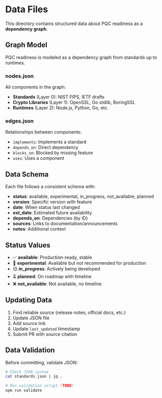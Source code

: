 # Data Files

This directory contains structured data about PQC readiness as a **dependency graph**.

## Graph Model

PQC readiness is modeled as a dependency graph from standards up to runtimes.

### nodes.json

All components in the graph:

- **Standards** (Layer 0): NIST FIPS, IETF drafts
- **Crypto Libraries** (Layer 1): OpenSSL, Go stdlib, BoringSSL
- **Runtimes** (Layer 2): Node.js, Python, Go, etc.

### edges.json

Relationships between components:

- `implements`: Implements a standard
- `depends_on`: Direct dependency
- `blocks_on`: Blocked by missing feature
- `uses`: Uses a component

## Data Schema

Each file follows a consistent schema with:

- **status**: available, experimental, in_progress, not_available, planned
- **version**: Specific version with feature
- **date**: When status last changed
- **est_date**: Estimated future availability
- **depends_on**: Dependencies (by ID)
- **sources**: Links to documentation/announcements
- **notes**: Additional context

## Status Values

- ✅ **available**: Production-ready, stable
- 🧪 **experimental**: Available but not recommended for production
- 🟡 **in_progress**: Actively being developed
- ⏳ **planned**: On roadmap with timeline
- ❌ **not_available**: Not available, no timeline

## Updating Data

1. Find reliable source (release notes, official docs, etc.)
2. Update JSON file
3. Add source link
4. Update `last_updated` timestamp
5. Submit PR with source citation

## Data Validation

Before committing, validate JSON:

```bash
# Check JSON syntax
cat standards.json | jq .

# Run validation script (TODO)
npm run validate
```
